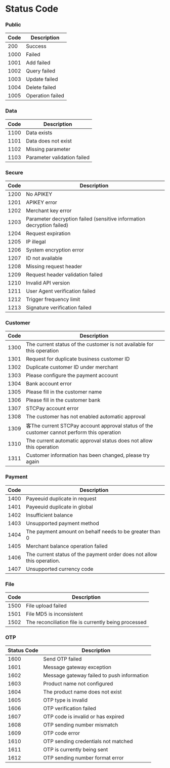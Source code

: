 # Status Code

### Public

| Code | Description      |
| ---- | ---------------- |
| 200  | Success          |
| 1000 | Failed           |
| 1001 | Add failed       |
| 1002 | Query failed     |
| 1003 | Update failed    |
| 1004 | Delete failed    |
| 1005 | Operation failed |

### Data

| Code | Description                 |
| ---- | --------------------------- |
| 1100 | Data exists                 |
| 1101 | Data does not exist         |
| 1102 | Missing parameter           |
| 1103 | Parameter validation failed |

### Secure

| Code | Description                                                           |
| ---- | --------------------------------------------------------------------- |
| 1200 | No APIKEY                                                             |
| 1201 | APIKEY error                                                          |
| 1202 | Merchant key error                                                    |
| 1203 | Parameter decryption failed (sensitive information decryption failed) |
| 1204 | Request expiration                                                    |
| 1205 | IP illegal                                                            |
| 1206 | System encryption error                                               |
| 1207 | ID not available                                                      |
| 1208 | Missing request header                                                |
| 1209 | Request header validation failed                                      |
| 1210 | Invalid API version                                                   |
| 1211 | User Agent verification failed                                        |
| 1212 | Trigger frequency limit                                               |
| 1213 | Signature verification failed                                         |

### Customer

| Code | Description                                                                                |
| ---- | ------------------------------------------------------------------------------------------ |
| 1300 | The current status of the customer is not available for this operation                     |
| 1301 | Request for duplicate business customer ID                                                 |
| 1302 | Duplicate customer ID under merchant                                                       |
| 1303 | Please configure the payment account                                                       |
| 1304 | Bank account error                                                                         |
| 1305 | Please fill in the customer name                                                           |
| 1306 | Please fill in the customer bank                                                           |
| 1307 | STCPay account error                                                                       |
| 1308 | The customer has not enabled automatic approval                                            |
| 1309 | 客The current STCPay account approval status of the customer cannot perform this operation |
| 1310 | The current automatic approval status does not allow this operation                        |
| 1311 | Customer information has been changed, please try again                                    |

### Payment

| Code | Description                                                            |
| ---- | ---------------------------------------------------------------------- |
| 1400 | Payeeuid duplicate in request                                          |
| 1401 | Payeeuid duplicate in global                                           |
| 1402 | Insufficient balance                                                   |
| 1403 | Unsupported payment method                                             |
| 1404 | The payment amount on behalf needs to be greater than 0                |
| 1405 | Merchant balance operation failed                                      |
| 1406 | The current status of the payment order does not allow this operation. |
| 1407 | Unsupported currency code                                              |

### File

| Code | Description                                          |
| ---- | ---------------------------------------------------- |
| 1500 | File upload failed                                   |
| 1501 | File MD5 is inconsistent                             |
| 1502 | The reconciliation file is currently being processed |

### OTP

| Status Code | Description                                |
| ----------- | ------------------------------------------ |
| 1600        | Send OTP failed                            |
| 1601        | Message gateway exception                  |
| 1602        | Message gateway failed to push information |
| 1603        | Product name not configured                |
| 1604        | The product name does not exist            |
| 1605        | OTP type is invalid                        |
| 1606        | OTP verification failed                    |
| 1607        | OTP code is invalid or has expired         |
| 1608        | OTP sending number mismatch                |
| 1609        | OTP code error                             |
| 1610        | OTP sending credentials not matched        |
| 1611        | OTP is currently being sent                |
| 1612        | OTP sending number format error            |